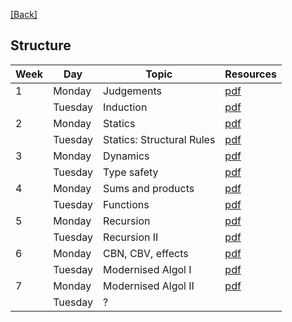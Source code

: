 [[Back]](README.md)

## Structure

| Week | Day      | Topic                     | Resources                        |
| ---- | -------- | -------------------       | -------------------------------- |
| 1    | Monday   | Judgements                | [pdf](lectures/lecture01.pdf)    |
|      | Tuesday  | Induction                 | [pdf](lectures/lecture02.pdf)    |
| 2    | Monday   | Statics                   | [pdf](lectures/lecture03.pdf)    |
|      | Tuesday  | Statics: Structural Rules | [pdf](lectures/lecture04.pdf)    |
| 3    | Monday   | Dynamics                  | [pdf](lectures/lecture05.pdf)    |
|      | Tuesday  | Type safety               | [pdf](lectures/lecture06.pdf)    |
| 4    | Monday   | Sums and products         | [pdf](lectures/lecture07.pdf)    |
|      | Tuesday  | Functions                 | [pdf](lectures/lecture08.pdf)    |
| 5    | Monday   | Recursion                 | [pdf](lectures/lecture09.pdf)    |
|      | Tuesday  | Recursion II              | [pdf](lectures/lecture10.pdf)    |
| 6    | Monday   | CBN, CBV, effects         | [pdf](lectures/lecture11.pdf)    |
|      | Tuesday  | Modernised Algol I        | [pdf](lectures/lecture12.pdf)    |
| 7    | Monday   | Modernised Algol II       | [pdf](lectures/lecture13.pdf)    |
|      | Tuesday  | ?                         |                                  |
